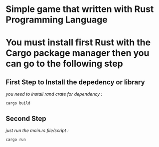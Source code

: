 # **Simple game that written with Rust Programming Language**

# You must install first Rust with the Cargo package manager then you can go to the following step

## First Step to Install the depedency or library
  
  *you need to install rand crate for dependency :*
  ```
  cargo build
  ```
## Second Step 
  *just run the main.rs file/script :*
  ```
  cargo run
  ```
